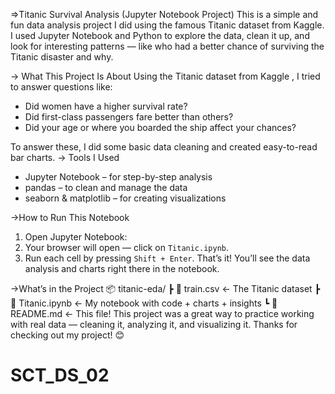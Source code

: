 =>Titanic Survival Analysis (Jupyter Notebook Project)
This is a simple and fun data analysis project I did using the famous Titanic dataset from Kaggle. I used Jupyter Notebook and Python to explore the data, clean it up, and look for interesting patterns — like who had a better chance of surviving the Titanic disaster and why.

-> What This Project Is About
Using the Titanic dataset from Kaggle , I tried to answer questions like:
* Did women have a higher survival rate?
* Did first-class passengers fare better than others?
* Did your age or where you boarded the ship affect your chances?

To answer these, I did some basic data cleaning and created easy-to-read bar charts.
-> Tools I Used
* Jupyter Notebook – for step-by-step analysis
* pandas – to clean and manage the data
* seaborn & matplotlib – for creating visualizations

->How to Run This Notebook
1. Open Jupyter Notebook:
2. Your browser will open — click on `Titanic.ipynb`.
3. Run each cell by pressing `Shift + Enter`.
That’s it! You’ll see the data analysis and charts right there in the notebook.

 ->What’s in the Project
📦 titanic-eda/
 ┣ 📄 train.csv           ← The Titanic dataset
 ┣ 📄 Titanic.ipynb       ← My notebook with code + charts + insights
 ┗ 📄 README.md           ← This file!
This project was a great way to practice working with real data — cleaning it, analyzing it, and visualizing it.
Thanks for checking out my project! 😊
# SCT_DS_02
